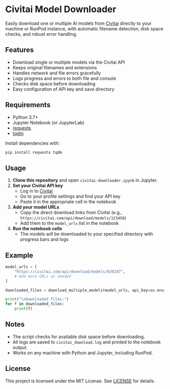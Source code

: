 # Civitai Model Downloader

Easily download one or multiple AI models from [Civitai](https://civitai.com/) directly to your machine or RunPod instance, with automatic filename detection, disk space checks, and robust error handling.

## Features

- Download single or multiple models via the Civitai API
- Keeps original filenames and extensions
- Handles network and file errors gracefully
- Logs progress and errors to both file and console
- Checks disk space before downloading
- Easy configuration of API key and save directory

## Requirements

- Python 3.7+
- Jupyter Notebook (or JupyterLab)
- [requests](https://pypi.org/project/requests/)
- [tqdm](https://pypi.org/project/tqdm/)

Install dependencies with:

```sh
pip install requests tqdm
```

## Usage

1. **Clone this repository** and open `civitai-downloader.ipynb` in Jupyter.
2. **Set your Civitai API key**  
   - Log in to [Civitai](https://civitai.com/)
   - Go to your profile settings and find your API key
   - Paste it in the appropriate cell in the notebook
3. **Add your model URLs**  
   - Copy the direct download links from Civitai (e.g., `https://civitai.com/api/download/models/123456`)
   - Add them to the `model_urls` list in the notebook
4. **Run the notebook cells**  
   - The models will be downloaded to your specified directory with progress bars and logs

## Example

```python
model_urls = [
    "https://civitai.com/api/download/models/638187",
    # Add more URLs as needed
]

downloaded_files = download_multiple_models(model_urls, api_key=os.environ["CIVITAI_API_KEY"], save_dir=SAVE_DIR)

print("\nDownloaded files:")
for f in downloaded_files:
    print(f)
```

## Notes

- The script checks for available disk space before downloading.
- All logs are saved to `civitai_download.log` and printed to the notebook output.
- Works on any machine with Python and Jupyter, including RunPod.

## License

This project is licensed under the MIT License. See [LICENSE](LICENSE) for details.
